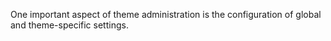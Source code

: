 One important aspect of theme administration is the configuration of global and theme-specific settings.

